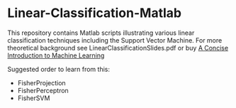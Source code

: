 # Linear-Classification-Matlab
This repository contains Matlab scripts illustrating various linear classification techniques including the Support Vector Machine. For more theoretical background see LinearClassificationSlides.pdf or buy [A Concise Introduction to Machine Learning](https://www.amazon.com/gp/product/0815384106/ref=dbs_a_def_rwt_bibl_vppi_i0)

Suggested order to learn from this:
- FisherProjection
- FisherPerceptron
- FisherSVM
